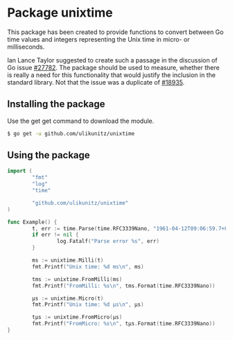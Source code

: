 # Package unixtime

This package has been created to provide functions to convert between Go
time values and integers representing the Unix time in micro- or
milliseconds.

Ian Lance Taylor suggested to create such a passage in the discussion of
Go issue [#27782](https://github.com/golang/go/issues/27782). The
package should be used to measure, whether there is really a need for
this functionality that would justify the inclusion in the standard
library. Not that the issue was a duplicate of
[#18935](https://github.com/golang/go/issues/18935).

## Installing the package

Use the get get command to download the module.

```bash
$ go get -u github.com/ulikunitz/unixtime
```

## Using the package

```go
import (
        "fmt"
        "log"
        "time"

        "github.com/ulikunitz/unixtime"
)

func Example() {
        t, err := time.Parse(time.RFC3339Nano, "1961-04-12T09:06:59.7+03:00")
        if err != nil {
                log.Fatalf("Parse error %s", err)
        }

        ms := unixtime.Milli(t)
        fmt.Printf("Unix time: %d ms\n", ms)

        tms := unixtime.FromMilli(ms)
        fmt.Printf("FromMilli: %s\n", tms.Format(time.RFC3339Nano))

        µs := unixtime.Micro(t)
        fmt.Printf("Unix time: %d µs\n", µs)

        tµs := unixtime.FromMicro(µs)
        fmt.Printf("FromMicro: %s\n", tµs.Format(time.RFC3339Nano))
}
```
